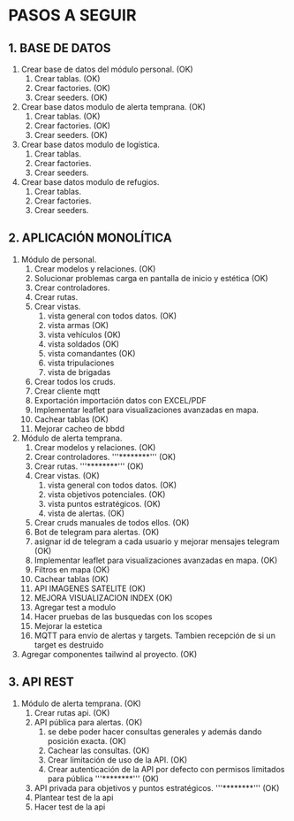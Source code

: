 # PASOS A SEGUIR

## 1. BASE DE DATOS
1. Crear base de datos del módulo personal. (OK)
   1. Crear tablas. (OK)
   2. Crear factories. (OK)
   3. Crear seeders. (OK)
2. Crear base datos modulo de alerta temprana. (OK)
   1. Crear tablas. (OK)
   2. Crear factories. (OK)
   3. Crear seeders. (OK)
3. Crear base datos modulo de logística.
   1. Crear tablas.
   2. Crear factories.
   3. Crear seeders.
4. Crear base datos modulo de refugios.
   1. Crear tablas.
   2. Crear factories.
   3. Crear seeders.

## 2. APLICACIÓN MONOLÍTICA
1. Módulo de personal.
   1. Crear modelos y relaciones. (OK)
   2. Solucionar problemas carga en pantalla de inicio y estética (OK)
   1. Crear controladores. 
   2. Crear rutas. 
   3. Crear vistas.
      1. vista general con todos datos. (OK)
      2. vista armas (OK)
      3. vista vehículos (OK)
      4. vista soldados (OK)
      5. vista comandantes (OK)
      6. vista tripulaciones
      7. vista de brigadas
   4. Crear todos los cruds.
   5. Crear cliente mqtt 
   6. Exportación importación datos con EXCEL/PDF
   7. Implementar leaflet para visualizaciones avanzadas en mapa.
   8. Cachear tablas (OK)
   9. Mejorar cacheo de bbdd
2. Módulo de alerta temprana.
   1. Crear modelos y relaciones. (OK)
   2. Crear controladores. '''********''' (OK)
   3. Crear rutas. '''********''' (OK)
   5. Crear vistas. (OK)
      1. vista general con todos datos. (OK)
      2. vista objetivos potenciales. (OK)
      3. vista puntos estratégicos. (OK)
      4. vista de alertas. (OK)
   4. Crear cruds manuales de todos ellos. (OK)
   5. Bot de telegram para alertas. (OK)
   6. asignar id de telegram a cada usuario y mejorar mensajes telegram (OK)
   6. Implementar leaflet para visualizaciones avanzadas en mapa. (OK)
   7. Filtros en mapa (OK)
   7. Cachear tablas (OK)
   8. API IMAGENES SATELITE (OK)
   9. MEJORA VISUALIZACION INDEX (OK)
   10. Agregar test a modulo
   11. Hacer pruebas de las busquedas con los scopes
   12. Mejorar la estetica
   13. MQTT para envío de alertas y targets. Tambien recepción de si un target es destruido
3. Agregar componentes tailwind al proyecto. (OK)

## 3. API REST
1. Módulo de alerta temprana. (OK)
   1. Crear rutas api. (OK)
   2. API pública para alertas. (OK)
      1. se debe poder hacer consultas generales y además dando posición exacta. (OK)
      2. Cachear las consultas. (OK)
      3. Crear limitación de uso de la API. (OK)
      4. Crear autenticación de la API por defecto con permisos limitados para pública '''********''' (OK)
   3. API privada para objetivos y puntos estratégicos. '''********''' (OK)
   4. Plantear test de la api
   5. Hacer test de la api
